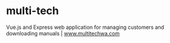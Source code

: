 # multi-tech
Vue.js and Express web application for managing customers and downloading manuals | www.multitechwa.com
